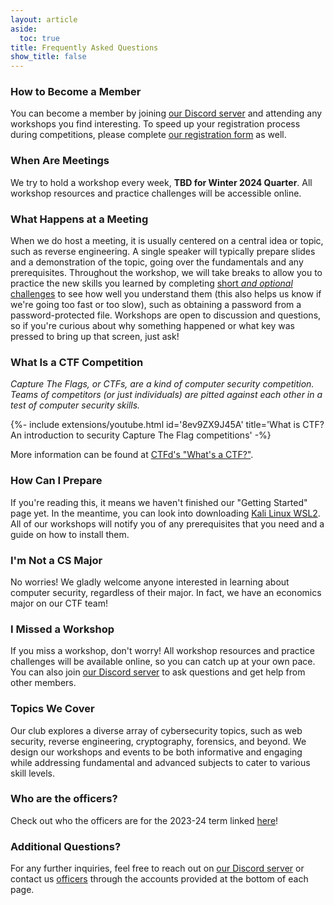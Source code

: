```yaml
---
layout: article
aside:
  toc: true
title: Frequently Asked Questions
show_title: false
---
```


### How to Become a Member
You can become a member by joining [our Discord server](https://discord.gg/NUVZCumQXB) and attending any workshops you find interesting. To speed up your registration process during competitions, please complete [our registration form](https://forms.gle/zjV6hUx6UVPpHAWm7) as well.

### When Are Meetings
We try to hold a workshop every week, **TBD for Winter 2024 Quarter**. All workshop resources and practice challenges will be accessible online.

### What Happens at a Meeting
When we do host a meeting, it is usually centered on a central idea or topic, such as reverse engineering. A single speaker will typically prepare slides and a demonstration of the topic, going over the fundamentals and any prerequisites. Throughout the workshop, we will take breaks to allow you to practice the new skills you learned by completing [short *and optional* challenges](./faqs#what-is-a-ctf-competition) to see how well you understand them (this also helps us know if we're going too fast or too slow), such as obtaining a password from a password-protected file. Workshops are open to discussion and questions, so if you're curious about why something happened or what key was pressed to bring up that screen, just ask!

### What Is a CTF Competition
*Capture The Flags, or CTFs, are a kind of computer security competition. Teams of competitors (or just individuals) are pitted against each other in a test of computer security skills.*

<div>{%- include extensions/youtube.html id='8ev9ZX9J45A' title='What is CTF? An introduction to security Capture The Flag competitions' -%}</div>

More information can be found at [CTFd's "What's a CTF?"](https://ctfd.io/whats-a-ctf/).

### How Can I Prepare
If you're reading this, it means we haven't finished our "Getting Started" page yet. In the meantime, you can look into downloading [Kali Linux WSL2](https://www.kali.org/docs/wsl/win-kex/). All of our workshops will notify you of any prerequisites that you need and a guide on how to install them.

### I'm Not a CS Major
No worries! We gladly welcome anyone interested in learning about computer security, regardless of their major. In fact, we have an economics major on our CTF team!

### I Missed a Workshop
If you miss a workshop, don't worry! All workshop resources and practice challenges will be available online, so you can catch up at your own pace. You can also join [our Discord server](https://discord.gg/NUVZCumQXB) to ask questions and get help from other members.

### Topics We Cover
Our club explores a diverse array of cybersecurity topics, such as web security, reverse engineering, cryptography, forensics, and beyond. We design our workshops and events to be both informative and engaging while addressing fundamental and advanced subjects to cater to various skill levels.

### Who are the officers?
Check out who the officers are for the 2023-24 term linked [here](https://slugsec.ucsc.edu/officers)!

### Additional Questions?
For any further inquiries, feel free to reach out on [our Discord server](https://discord.gg/NUVZCumQXB) or contact us [officers](https://slugsec.ucsc.edu/officers) through the accounts provided at the bottom of each page.